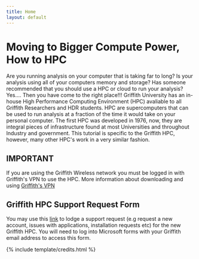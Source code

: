 ```yaml
---
title: Home
layout: default
---
```


#  Moving to Bigger Compute Power, How to HPC

Are you running analysis on your computer that is taking far to long?
Is your analysis using all of your computers memory and storage?
Has someone recommended that you should use a HPC or cloud to run your analysis?
Yes.... Then you have come to the right place!!! 
Griffith University has an in-house High Performance Computing Environment (HPC) avaliable to all Griffith Researchers and HDR students. HPC are supercomputers that can be used to run analysis at a fraction of the time it would take on your personal computer. The first HPC was developed in 1976, now, they are integral pieces of infrastructure found at most Universities and throughout Industry and government. This tutorial is specific to the Griffith HPC, however, many other HPC's work in a very similar fashion.

## IMPORTANT

If you are using the Griffith Wireless network you must be logged in with Griffith's VPN to use the HPC. More information about downloading and using <a href="https://intranet.secure.griffith.edu.au/computing/remote-access/virtual-private-network" target="_blank">Griffith's VPN</a>

## Griffith HPC Support Request Form

You may use this <a href="https://forms.office.com/Pages/ResponsePage.aspx?id=q8h8Wtykm0-_YGZxQEmtYhZRHEbGuutOhsLljzWVJ1JUQlRTM0lTV0o0TFozWjlVMTQ5TVU0WjhBSC4u" target="_blank">link</a> to lodge a support request (e.g request a new account, issues with applications, installation requests etc)  for the new Griffith HPC. You will need to log into Microsoft forms with your Griffith email address to access this form.


{% include template/credits.html %}
